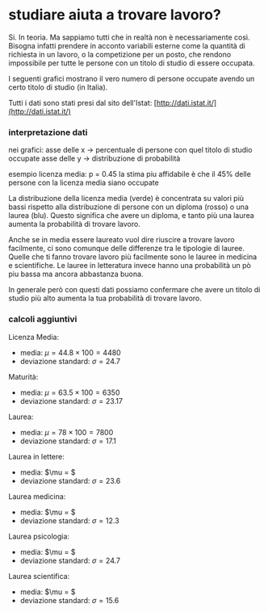 # studiare aiuta a trovare lavoro?
Si. In teoria.
Ma sappiamo tutti che in realtà non è necessariamente così. Bisogna infatti prendere in acconto variabili esterne come la quantità di richiesta in un lavoro, o la  competizione per un posto, che rendono impossibile per tutte le persone con un titolo di studio di essere occupata. 

I seguenti grafici mostrano il vero numero di persone occupate avendo un certo titolo di studio (in Italia).

Tutti i dati sono stati presi dal sito dell'Istat: [http://dati.istat.it/](http://dati.istat.it/)


### interpretazione dati

nei grafici:
asse delle x -> percentuale di persone con quel titolo di studio occupate
asse delle y -> distribuzione di probabilità

esempio licenza media: p = 0.45
la stima piu affidabile è che il 45%  delle persone con la licenza media siano occupate

La distribuzione della licenza media (verde) è concentrata su valori più bassi rispetto alla distribuzione di persone con un diploma (rosso) o una laurea (blu). Questo significa che avere un diploma, e tanto più una laurea aumenta la probabilità di trovare lavoro.

Anche se in media essere laureato vuol dire riuscire a trovare lavoro facilmente, ci sono comunque delle differenze tra le tipologie di lauree. Quelle che ti fanno trovare lavoro più facilmente sono le lauree in medicina e scientifiche. Le lauree in letteratura invece hanno una probabilità un pò piu bassa ma ancora abbastanza buona.

In generale però con questi dati possiamo confermare che avere un titolo di studio più alto aumenta la tua probabilità di trovare lavoro.



### calcoli aggiuntivi

Licenza Media:
* media: $\mu = 44.8 \times 100 = 4480$
* deviazione standard: $\sigma = 24.7$

Maturità:
* media: $\mu = 63.5 \times 100 = 6350$
* deviazione standard: $\sigma = 23.17$

Laurea:
* media: $\mu = 78 \times 100 = 7800$
* deviazione standard: $\sigma = 17.1$

Laurea in lettere:
* media: $\mu = $
* deviazione standard: $\sigma = 23.6$

Laurea medicina:
* media: $\mu = $
* deviazione standard: $\sigma = 12.3$

Laurea psicologia:
* media: $\mu = $
* deviazione standard: $\sigma = 24.7$

Laurea scientifica:
* media: $\mu = $
* deviazione standard: $\sigma = 15.6$
